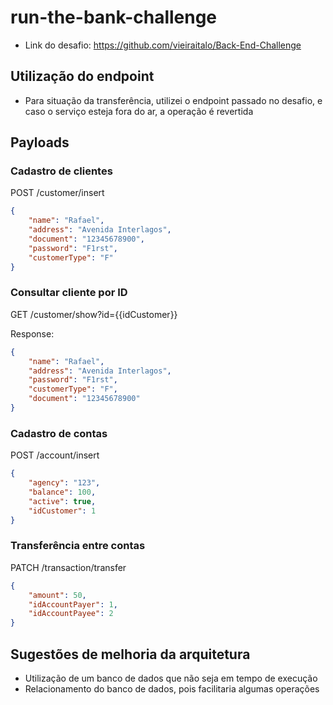 # run-the-bank-challenge

- Link do desafio: https://github.com/vieiraitalo/Back-End-Challenge

## Utilização do endpoint

- Para situação da transferência, utilizei o endpoint passado no desafio, e caso o serviço esteja fora do ar, a operação é revertida

## Payloads

### Cadastro de clientes

POST /customer/insert
```json
{
    "name": "Rafael",
    "address": "Avenida Interlagos",
    "document": "12345678900",
    "password": "F1rst",
    "customerType": "F"
}
```

### Consultar cliente por ID

GET /customer/show?id={{idCustomer}}

Response:
```json
{
    "name": "Rafael",
    "address": "Avenida Interlagos",
    "password": "F1rst",
    "customerType": "F",
    "document": "12345678900"
}
```

### Cadastro de contas

POST /account/insert
```json
{
    "agency": "123",
    "balance": 100,
    "active": true,
    "idCustomer": 1
}
```
### Transferência entre contas

PATCH /transaction/transfer
```json
{
    "amount": 50,
    "idAccountPayer": 1,
    "idAccountPayee": 2
}
```

## Sugestões de melhoria da arquitetura

-   Utilização de um banco de dados que não seja em tempo de execução
-   Relacionamento do banco de dados, pois facilitaria algumas operações
